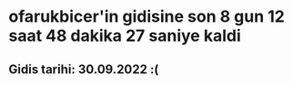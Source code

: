 # ofarukbicer'in gidisine son 8 gun 12 saat 48 dakika 27 saniye kaldi

## Gidis tarihi: 30.09.2022 :(